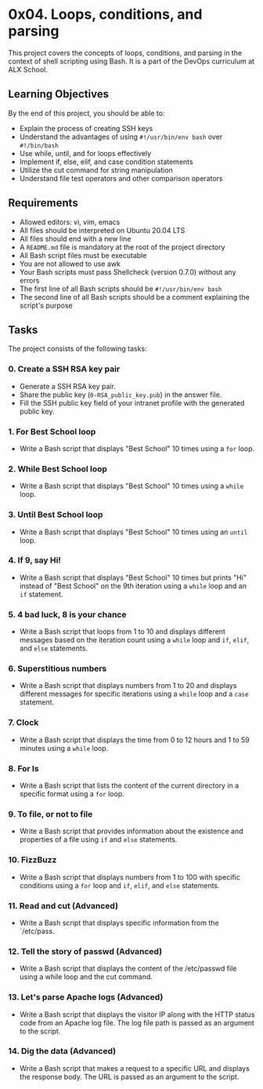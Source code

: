 # 0x04. Loops, conditions, and parsing

This project covers the concepts of loops, conditions, and parsing in the context of shell scripting using Bash. It is a part of the DevOps curriculum at ALX School.

## Learning Objectives

By the end of this project, you should be able to:

- Explain the process of creating SSH keys
- Understand the advantages of using `#!/usr/bin/env bash` over `#!/bin/bash`
- Use while, until, and for loops effectively
- Implement if, else, elif, and case condition statements
- Utilize the cut command for string manipulation
- Understand file test operators and other comparison operators

## Requirements

- Allowed editors: vi, vim, emacs
- All files should be interpreted on Ubuntu 20.04 LTS
- All files should end with a new line
- A `README.md` file is mandatory at the root of the project directory
- All Bash script files must be executable
- You are not allowed to use awk
- Your Bash scripts must pass Shellcheck (version 0.7.0) without any errors
- The first line of all Bash scripts should be `#!/usr/bin/env bash`
- The second line of all Bash scripts should be a comment explaining the script's purpose

## Tasks

The project consists of the following tasks:

### 0. Create a SSH RSA key pair

- Generate a SSH RSA key pair.
- Share the public key (`0-RSA_public_key.pub`) in the answer file.
- Fill the SSH public key field of your intranet profile with the generated public key.

### 1. For Best School loop

- Write a Bash script that displays "Best School" 10 times using a `for` loop.

### 2. While Best School loop

- Write a Bash script that displays "Best School" 10 times using a `while` loop.

### 3. Until Best School loop

- Write a Bash script that displays "Best School" 10 times using an `until` loop.

### 4. If 9, say Hi!

- Write a Bash script that displays "Best School" 10 times but prints "Hi" instead of "Best School" on the 9th iteration using a `while` loop and an `if` statement.

### 5. 4 bad luck, 8 is your chance

- Write a Bash script that loops from 1 to 10 and displays different messages based on the iteration count using a `while` loop and `if`, `elif`, and `else` statements.

### 6. Superstitious numbers

- Write a Bash script that displays numbers from 1 to 20 and displays different messages for specific iterations using a `while` loop and a `case` statement.

### 7. Clock

- Write a Bash script that displays the time from 0 to 12 hours and 1 to 59 minutes using a `while` loop.

### 8. For ls

- Write a Bash script that lists the content of the current directory in a specific format using a `for` loop.

### 9. To file, or not to file

- Write a Bash script that provides information about the existence and properties of a file using `if` and `else` statements.

### 10. FizzBuzz

- Write a Bash script that displays numbers from 1 to 100 with specific conditions using a `for` loop and `if`, `elif`, and `else` statements.

### 11. Read and cut (Advanced)

- Write a Bash script that displays specific information from the `/etc/pass.

### 12. Tell the story of passwd (Advanced)

- Write a Bash script that displays the content of the /etc/passwd file using a while loop and the cut command.

### 13. Let's parse Apache logs (Advanced)

- Write a Bash script that displays the visitor IP along with the HTTP status code from an Apache log file. The
log file path is passed as an argument to the script.
### 14. Dig the data (Advanced)

- Write a Bash script that makes a request to a specific URL and displays the response body. The URL is passed as
an argument to the script.
